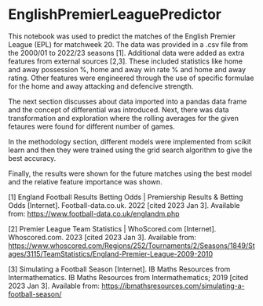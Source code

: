 # EnglishPremierLeaguePredictor
This notebook was used to predict the matches of the English Premier League (EPL) for matchweek 20. The data was provided in a .csv file from the 2000/01 to 2022/23 seasons [1]. Additional data were added as extra features from external sources [2,3]. These included statistics like home and away possession %, home and away win rate % and home and away rating. Other features were engineered through the use of specific formulae for the home and away attacking and defencive strength.

The next section discusses about data imported into a pandas data frame and the concept of differential was introduced. Next, there was data transformation and exploration where the rolling averages for the given fetaures were found for different number of games.

In the methodology section, different models were implemented from scikit learn and then they were trained using the grid search algorithm to give the best accuracy.

Finally, the results were shown for the future matches using the best model and the relative feature importance was shown.

[1] England Football Results Betting Odds | Premiership Results & Betting Odds [Internet]. Football-data.co.uk. 2022 [cited 2023 Jan 3]. Available from: https://www.football-data.co.uk/englandm.php

[2] Premier League Team Statistics | WhoScored.com [Internet]. Whoscored.com. 2023 [cited 2023 Jan 3]. Available from: https://www.whoscored.com/Regions/252/Tournaments/2/Seasons/1849/Stages/3115/TeamStatistics/England-Premier-League-2009-2010

[3] Simulating a Football Season [Internet]. IB Maths Resources from Intermathematics. IB Maths Resources from Intermathematics; 2019 [cited 2023 Jan 3]. Available from: https://ibmathsresources.com/simulating-a-football-season/
